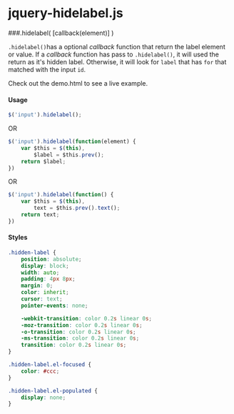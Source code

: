 jquery-hidelabel.js
===================


###.hidelabel( [callback(element)] )

`.hidelabel()`has a optional *callback* function that return the label element or value. If a *callback* function has pass to `.hidelabel()`, it will used the return as it's hidden label. Otherwise, it will look for `label` that has `for` that matched with the input `id`.

Check out the demo.html to see a live example.


#### Usage

```javascript
$('input').hidelabel();
```

OR

```javascript
$('input').hidelabel(function(element) {
	var $this = $(this),
		$label = $this.prev();
	return $label;
})
```
OR

```javascript
$('input').hidelabel(function() {
	var $this = $(this),
		text = $this.prev().text();
	return text;
})
```

#### Styles

```css
.hidden-label {
	position: absolute;
	display: block;
	width: auto;
	padding: 4px 8px;
	margin: 0;
	color: inherit;
	cursor: text;
	pointer-events: none;

	-webkit-transition: color 0.2s linear 0s;
	-moz-transition: color 0.2s linear 0s;
	-o-transition: color 0.2s linear 0s;
	-ms-transition: color 0.2s linear 0s;
	transition: color 0.2s linear 0s;
}

.hidden-label.el-focused {
	color: #ccc;
}

.hidden-label.el-populated {
	display: none;
}
```
